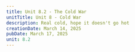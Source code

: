 ```yaml
---
title: Unit 8.2 - The Cold War
unitTitle: Unit 8 - Cold War
description: Real cold, hope it doesn't go hot
creationDate: March 14, 2025
pubDate: March 17, 2025
unit: 8.2
---
```

